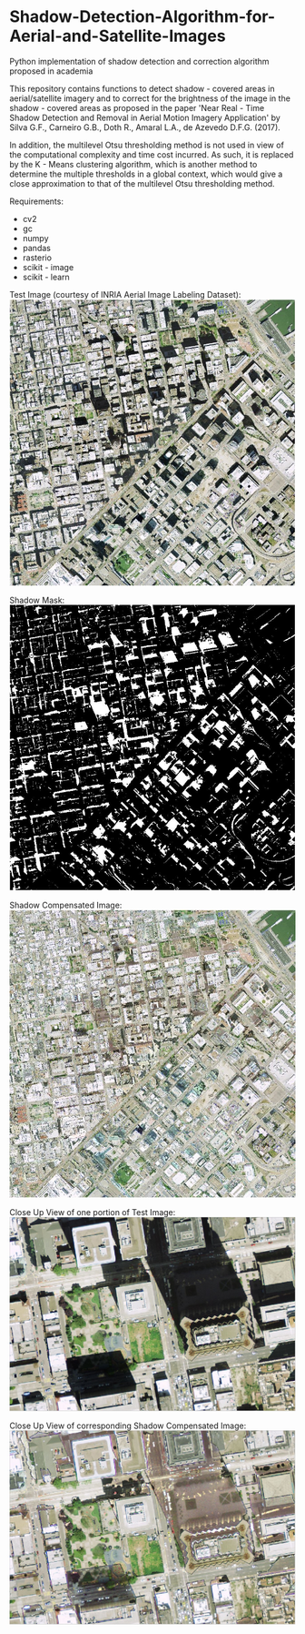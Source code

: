 # Shadow-Detection-Algorithm-for-Aerial-and-Satellite-Images
Python implementation of shadow detection and correction algorithm proposed in academia

This repository contains functions to detect shadow - covered areas in aerial/satellite imagery and to correct for the brightness of 
the image in the shadow - covered areas as proposed in the paper 'Near Real - Time Shadow Detection and Removal in Aerial Motion 
Imagery Application' by Silva G.F., Carneiro G.B., Doth R., Amaral L.A., de Azevedo D.F.G. (2017).

In addition, the multilevel Otsu thresholding method is not used in view of the computational complexity and time cost incurred. 
As such, it is replaced by the K - Means clustering algorithm, which is another method to determine the multiple thresholds in a global context, which would give a close approximation to that of the multilevel Otsu thresholding method.

Requirements:
- cv2
- gc
- numpy
- pandas
- rasterio
- scikit - image
- scikit - learn

Test Image (courtesy of INRIA Aerial Image Labeling Dataset):
![alt text](https://github.com/ThomasWangWeiHong/Shadow-Detection-Algorithm-for-Aerial-and-Satellite-Images/blob/master/Test_Image.JPG)

Shadow Mask:
![alt text](https://github.com/ThomasWangWeiHong/Shadow-Detection-Algorithm-for-Aerial-and-Satellite-Images/blob/master/Shadow_Mask_Image.JPG)

Shadow Compensated Image:
![alt text](https://github.com/ThomasWangWeiHong/Shadow-Detection-Algorithm-for-Aerial-and-Satellite-Images/blob/master/Shadow_Compensated_Image.JPG)

Close Up View of one portion of Test Image:
![alt text](https://github.com/ThomasWangWeiHong/Shadow-Detection-Algorithm-for-Aerial-and-Satellite-Images/blob/master/Zoomed_In_Original_Image.JPG)

Close Up View of corresponding Shadow Compensated Image:
![alt text](https://github.com/ThomasWangWeiHong/Shadow-Detection-Algorithm-for-Aerial-and-Satellite-Images/blob/master/Zoomed_In_Shadow_Compensated_Image.JPG)
